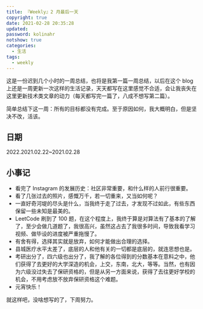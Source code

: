 ```yaml
---
title: 『Weekly』2 月最后一天
copyright: true
date: 2021-02-28 20:35:28
updated:
password: kolinahr
notshow: true
categories:
  - 生活
tags:
  - weekly
---
```


这是一份迟到几个小时的一周总结，也将是我第一篇一周总结，以后在这个 blog 上还是一周更新一次这样的生活记录，天天都写在这里感觉不合适，会让我丧失在这里更新技术类文章的动力（每天都写完一篇了，八成不想写第二篇）。

简单总结下这一周：所有的目标都没有完成。至于原因如何，我大概明白，但是坚决不改，活该。

<!--more-->

## 日期

2022.2021.02.22~2021.02.28

## 小事记

+ 看完了 Instagram 的发展历史：社区非常重要，和什么样的人前行很重要。
+ 看了几张过去的照片，感慨万千，若一切重来，又当如何呢？
+ 一直好奇河堤的尽头是什么，当我终于走了过去，才发现不过如此，有些东西保留一些未知是最美的。
+ LeetCode 刷到了 100 题，在这个程度上，我终于算是对算法有了基本的了解了，至少会做几道题了，我很高兴，虽然这占去了我很多时间，导致我看学习视频、做毕设的进度被严重拖慢了。
+ 有舍有得，选择其实就是放弃，如何才能做出合理的选择。
+ 县城医疗水平太差了，底层的人和他有关的一切都是底层的，就连思想也是。
+ 考研出分了，四六级也出分了，我了解的各位得到的分数基本在意料之中，他们获得了去更好的大学深造的机会，上交，东南，北大，等等。当然，也有因为六级没过失去了保研资格的，但是从另一方面来说，获得了去往更好学校的机会，不用考虑放不放弃保研资格这个难题。
+ 元宵快乐！

就这样吧，没啥想写的了，下周努力。



